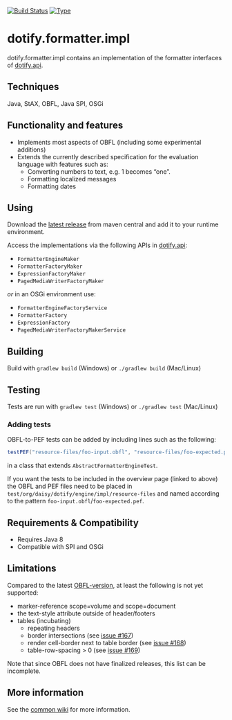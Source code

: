 [![Build Status](https://travis-ci.org/brailleapps/dotify.formatter.impl.svg?branch=master)](https://travis-ci.org/brailleapps/dotify.formatter.impl)
[![Type](https://img.shields.io/badge/type-provider_bundle-blue.svg)](https://github.com/brailleapps/wiki/wiki/Types)

# dotify.formatter.impl #
dotify.formatter.impl contains an implementation of the formatter interfaces of [dotify.api](https://github.com/brailleapps/dotify.api).

## Techniques ##
Java, StAX, OBFL, Java SPI, OSGi

## Functionality and features ##
  * Implements most aspects of OBFL (including some experimental additions)
  * Extends the currently described specification for the evaluation language with features such as:
    * Converting numbers to text, e.g. 1 becomes “one”.
    * Formatting localized messages
    * Formatting dates

## Using ##
Download the [latest release](http://search.maven.org/#search%7Cga%7C1%7Cg%3A%22org.daisy.dotify%22%20%20a%3A%22dotify.formatter.impl%22) from maven central and add it to your runtime environment.

Access the implementations via the following APIs in [dotify.api](http://search.maven.org/#search%7Cga%7C1%7Cg%3A%22org.daisy.dotify%22%20%20a%3A%22dotify.api%22):
- `FormatterEngineMaker`
- `FormatterFactoryMaker`
- `ExpressionFactoryMaker`
- `PagedMediaWriterFactoryMaker`

 _or_ in an OSGi environment use:
- `FormatterEngineFactoryService`
- `FormatterFactory`
- `ExpressionFactory`
- `PagedMediaWriterFactoryMakerService`

## Building ##
Build with `gradlew build` (Windows) or `./gradlew build` (Mac/Linux)

## Testing ##

Tests are run with `gradlew test` (Windows) or `./gradlew test` (Mac/Linux)

### Adding tests ###

OBFL-to-PEF tests can be added by including lines such as the
following:

```java
testPEF("resource-files/foo-input.obfl", "resource-files/foo-expected.pef", false);
```

in a class that extends `AbstractFormatterEngineTest`. 

If you want the tests to be included in the overview page (linked to above)
the OBFL and PEF files need to be placed in
`test/org/daisy/dotify/engine/impl/resource-files` and named according
to the pattern `foo-input.obfl`/`foo-expected.pef`.

## Requirements & Compatibility ##
- Requires Java 8
- Compatible with SPI and OSGi

## Limitations ##
Compared to the latest [OBFL-version](http://braillespecs.github.io/obfl/obfl-specification.html), at least the following is not yet supported:

* marker-reference scope=volume and scope=document
* the text-style attribute outside of header/footers
* tables (incubating)
  * repeating headers
  * border intersections (see [issue #167](https://github.com/joeha480/dotify/issues/167))
  * render cell-border next to table border (see [issue #168](https://github.com/joeha480/dotify/issues/168))
  * table-row-spacing > 0 (see [issue #169](https://github.com/joeha480/dotify/issues/169))

Note that since OBFL does not have finalized releases, this list can be incomplete.

## More information ##
See the [common wiki](https://github.com/brailleapps/wiki/wiki) for more information.
